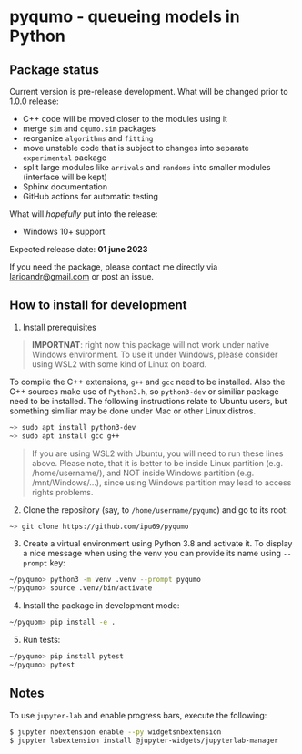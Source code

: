 # pyqumo - queueing models in Python

## Package status

Current version is pre-release development.
What will be changed prior to 1.0.0 release:

- C++ code will be moved closer to the modules using it
- merge `sim` and `cqumo.sim` packages
- reorganize `algorithms` and `fitting`
- move unstable code that is subject to changes into separate `experimental` package
- split large modules like `arrivals` and `randoms` into smaller modules (interface will be kept)
- Sphinx documentation
- GitHub actions for automatic testing

What will *hopefully* put into the release:

- Windows 10+ support

Expected release date: **01 june 2023**

If you need the package, please contact me directly via larioandr@gmail.com or post an issue.


## How to install for development

1. Install prerequisites

> **IMPORTNAT**: right now this package will not work under native Windows environment.
> To use it under Windows, please consider using WSL2 with some kind of Linux on board.

To compile the C++ extensions, `g++` and `gcc` need to be installed. Also the C++ sources
make use of `Python3.h`, so `python3-dev` or similiar package need to be installed. 
The following instructions relate to Ubuntu users, but something similiar may be done
under Mac or other Linux distros.

```bash
~> sudo apt install python3-dev
~> sudo apt install gcc g++
```

> If you are using WSL2 with Ubuntu, you will need to run these lines above.
> Please note, that it is better to be inside Linux partition (e.g. /home/username/),
> and NOT inside Windows partition (e.g. /mnt/Windows/...), since using Windows
> partition may lead to access rights problems.

2. Clone the repository (say, to `/home/username/pyqumo`) and go to its root:

```bash
~> git clone https://github.com/ipu69/pyqumo
```

3. Create a virtual environment using Python 3.8 and activate it.
To display a nice message when using the venv you can provide its name using `--prompt` key:

```bash
~/pyqumo> python3 -m venv .venv --prompt pyqumo
~/pyqumo> source .venv/bin/activate
```

4. Install the package in development mode:

```bash
~/pyquom> pip install -e .
```

5. Run tests:

```bash
~/pyqumo> pip install pytest
~/pyqumo> pytest
```

## Notes

To use `jupyter-lab` and enable progress bars, execute the following:

```bash
$ jupyter nbextension enable --py widgetsnbextension
$ jupyter labextension install @jupyter-widgets/jupyterlab-manager
